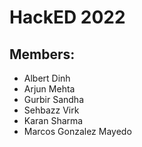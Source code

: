 # HackED 2022 
## Members:
- Albert Dinh
- Arjun Mehta
- Gurbir Sandha
- Sehbazz Virk
- Karan Sharma
- Marcos Gonzalez Mayedo
